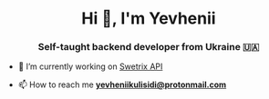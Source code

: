 <h1 align="center">Hi 👋, I'm Yevhenii</h1>
<h3 align="center">Self-taught backend developer from Ukraine 🇺🇦</h3>

- 🔭 I’m currently working on [Swetrix API](https://github.com/Swetrix/swetrix-api)

- 📫 How to reach me **yevheniikulisidi@protonmail.com**
